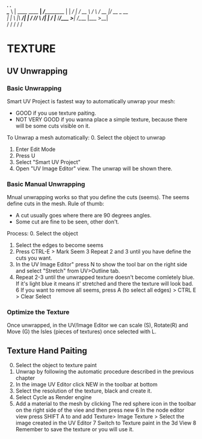 __________.__                     .___            
\______   \  |   ____   ____    __| _/___________ 
 |    |  _/  | _/ __ \ /    \  / __ |/ __ \_  __ \
 |    |   \  |_\  ___/|   |  \/ /_/ \  ___/|  | \/
 |______  /____/\___  >___|  /\____ |\___  >__|   
        \/          \/     \/      \/    \/       
        
# TEXTURE #
## UV Unwrapping ##
### Basic Unwrapping ###
Smart UV Project is fastest way to automatically unwrap your mesh:
- GOOD if you use texture paiting.
- NOT VERY GOOD if you wanna place a simple texture, because there will be some cuts visible on it.

To Unwrap a mesh automatically:
0. Select the object to unwrap
1. Enter Edit Mode
2. Press U
3. Select "Smart UV Project"
4. Open "UV Image Editor" view. The unwrap will be shown there.

### Basic Manual Unwrapping ###
Mnual unwrapping works so that you define the cuts (seems).
The seems define cuts in the mesh.
Rule of thumb:
- A cut usually goes where there are 90 degrees angles.
- Some cut are fine to be seen, other don't.

Process:
0. Select the object
1. Select the edges to become seems
2. Press CTRL-E > Mark Seem
3  Repeat 2 and 3 until  you have define the cuts you want.
4. In the UV Image Editor" press N to show the tool bar on the right side and select "Stretch" from UV>Outline tab.
5. Repeat 2-3 until the unwrapped texture doesn't become comletely blue. If it's light blue it means it' stretched and 
   there the texture will look bad.
6  If  you want to remove all seems, press A (to select all edges) > CTRL E > Clear Select

### Optimize the Texture ###
Once unwrapped, in the UV/Image Editor we can scale (S), Rotate(R) and Move (G) the Isles (pieces of textures) once selected with L.

## Texture Hand Paiting ##
0. Select the object to texture paint
1. Unwrap by following the automatic procedure described in the previous chapter
2. In the image UV Editor click NEW in the toolbar at bottom
3. Select the resolution of the texture, black and create it.
4. Select Cycle as Render engine
5. Add a material to the mesh by clicking The red sphere icon in the toolbar on the right side of the viee and then press new
6  In the node editor view press SHIFT A to and add Texture> Image Texture > Select the image created in the UV Editor
7  Switch to Texture paint in the 3d View
8 Remember to save the texture or you will use it.


